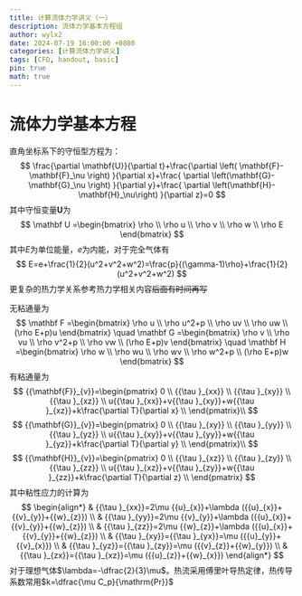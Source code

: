```yaml
---
title: 计算流体力学讲义（一）
description: 流体力学基本方程组
author: wylx2
date: 2024-07-19 16:00:00 +0800
categories: [计算流体力学讲义]
tags: [CFD, handout, basic]
pin: true
math: true
---
```


# 流体力学基本方程

直角坐标系下的守恒型方程为：
$$
\frac{\partial \mathbf{U}}{\partial t}+\frac{\partial \left( \mathbf{F}-\mathbf{F}_\nu \right) }{\partial x}+\frac{ \partial \left(\mathbf{G}-\mathbf{G}_\nu \right) }{\partial y}+\frac{ \partial \left(\mathbf{H}-\mathbf{H}_\nu\right) }{\partial z}=0
$$
其中守恒变量$\mathbf{U}$为
$$
\mathbf U =\begin{bmatrix}
\rho \\ \rho u \\ \rho v \\ \rho w \\ \rho E
\end{bmatrix}
$$
其中$E$为单位能量，$e$为内能，对于完全气体有
$$
E=e+\frac{1}{2}(u^2+v^2+w^2)=\frac{p}{(\gamma-1)\rho}+\frac{1}{2}(u^2+v^2+w^2)
$$
更复杂的热力学关系参考热力学相关内容~~后面有时间再写~~

无粘通量为
$$
\mathbf F =\begin{bmatrix}
\rho u \\ \rho u^2+p \\ \rho uv \\ \rho uw \\ (\rho E+p)u
\end{bmatrix} \quad
\mathbf G =\begin{bmatrix}
\rho v \\ \rho vu \\ \rho v^2+p \\ \rho vw \\ (\rho E+p)v
\end{bmatrix} \quad
\mathbf H =\begin{bmatrix}
\rho w \\ \rho wu \\ \rho wv \\ \rho w^2+p \\ (\rho E+p)w
\end{bmatrix}
$$
有粘通量为
$$
{{\mathbf{F}}_{v}}=\begin{pmatrix}
   0  \\
   {{\tau }_{xx}}  \\
   {{\tau }_{xy}}  \\
   {{\tau }_{xz}}  \\
   u{{\tau }_{xx}}+v{{\tau }_{xy}}+w{{\tau }_{xz}}+k\frac{\partial T}{\partial x}  \\
\end{pmatrix}\\
$$
$$
{{\mathbf{G}}_{v}}=\begin{pmatrix}
   0  \\
   {{\tau }_{xy}}  \\
   {{\tau }_{yy}}  \\
   {{\tau }_{yz}}  \\
   u{{\tau }_{xy}}+v{{\tau }_{yy}}+w{{\tau }_{yz}}+k\frac{\partial T}{\partial y}  \\
\end{pmatrix}\\
$$
$$
{{\mathbf{H}}_{v}}=\begin{pmatrix}
   0  \\
   {{\tau }_{xz}}  \\
   {{\tau }_{zy}}  \\
   {{\tau }_{zz}}  \\
   u{{\tau }_{xz}}+v{{\tau }_{zy}}+w{{\tau }_{zz}}+k\frac{\partial T}{\partial z}  \\
\end{pmatrix}
$$
其中粘性应力的计算为
$$
\begin{align*}
  & {{\tau }_{xx}}=2\mu {{u}_{x}}+\lambda ({{u}_{x}}+{{v}_{y}}+{{w}_{z}}) \\ 
 & {{\tau }_{yy}}=2\mu {{v}_{y}}+\lambda ({{u}_{x}}+{{v}_{y}}+{{w}_{z}}) \\ 
 & {{\tau }_{zz}}=2\mu {{w}_{z}}+\lambda ({{u}_{x}}+{{v}_{y}}+{{w}_{z}}) \\ 
  & {{\tau }_{xy}}={{\tau }_{yx}}=\mu ({{u}_{y}}+{{v}_{x}}) \\ 
 & {{\tau }_{yz}}={{\tau }_{zy}}=\mu ({{v}_{z}}+{{w}_{y}}) \\ 
 & {{\tau }_{zx}}={{\tau }_{xz}}=\mu ({{u}_{z}}+{{w}_{x}}) 
\end{align*}
$$
对于理想气体$\lambda=-\dfrac{2}{3}\mu$。热流采用傅里叶导热定律，热传导系数常用$k=\dfrac{\mu C_p}{\mathrm{Pr}}$
